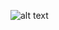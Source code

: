 
![alt text](https://www.datacamp.com/statement-of-accomplishment/course/0fa26e934c54120abc1ed8640a6a4f042e92b0b5)
